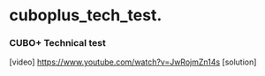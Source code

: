 # cuboplus_tech_test.

### CUBO+ Technical test
[video] https://www.youtube.com/watch?v=JwRojmZn14s
[solution] 
